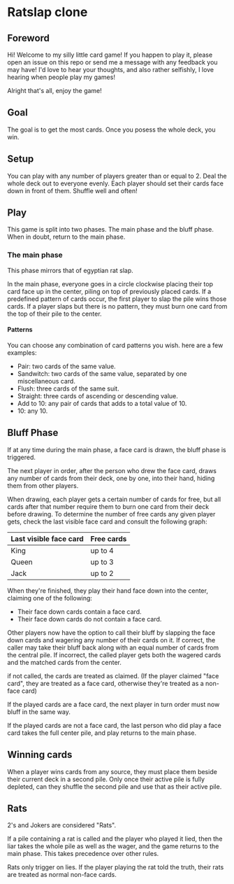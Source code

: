 # Ratslap clone

## Foreword

Hi! Welcome to my silly little card game! If you happen to play it, please open an issue on this repo or send me a message with any feedback you may have! I'd love to hear your thoughts, and also rather selfishly, I love hearing when people play my games! 

Alright that's all, enjoy the game! 

## Goal

The goal is to get the most cards. Once you posess the whole deck, you win.

## Setup

You can play with any number of players greater than or equal to 2. Deal the whole deck out to everyone evenly. Each player should set their cards face down in front of them. Shuffle well and often!

## Play

This game is split into two phases. The main phase and the bluff phase. When in doubt, return to the main phase.

### The main phase

This phase mirrors that of egyptian rat slap.

In the main phase, everyone goes in a circle clockwise placing their top card face up in the center, piling on top of previously placed cards. If a predefined pattern of cards occur, the first player to slap the pile wins those cards. If a player slaps but there is no pattern, they must burn one card from the top of their pile to the center.

#### Patterns

You can choose any combination of card patterns you wish. here are a few examples:

- Pair: two cards of the same value.
- Sandwitch: two cards of the same value, separated by one miscellaneous card.
- Flush: three cards of the same suit.
- Straight: three cards of ascending or descending value.
- Add to 10: any pair of cards that adds to a total value of 10.
- 10: any 10.

## Bluff Phase

If at any time during the main phase, a face card is drawn, the bluff phase is triggered.

The next player in order, after the person who drew the face card, draws any number of cards from their deck, one by one, into their hand, hiding them from other players.

When drawing, each player gets a certain number of cards for free, but all cards after that number require them to burn one card from their deck before drawing. To determine the number of free cards any given player gets, check the last visible face card and consult the following graph:

|Last visible face card | Free cards |
|---|---|
|King | up to 4 |
|Queen | up to 3 |
|Jack | up to 2 |

When they're finished, they play their hand face down into the center, claiming one of the following:

- Their face down cards contain a face card.
- Their face down cards do not contain a face card.

Other players now have the option to call their bluff by slapping the face down cards and wagering any number of their cards on it. If correct, the caller may take their bluff back along with an equal number of cards from the central pile. If incorrect, the called player gets both the wagered cards and the matched cards from the center.

if not called, the cards are treated as claimed. (If the player claimed "face card", they are treated as a face card, otherwise they're treated as a non-face card)

If the played cards are a face card, the next player in turn order must now bluff in the same way.

If the played cards are not a face card, the last person who did play a face card takes the full center pile, and play returns to the main phase.

## Winning cards

When a player wins cards from any source, they must place them beside their current deck in a second pile. Only once their active pile is fully depleted, can they shuffle the second pile and use that as their active pile.


## Rats

2's and Jokers are considered "Rats".

If a pile containing a rat is called and the player who played it lied, then the liar takes the whole pile as well as the wager, and the game returns to the main phase. This takes precedence over other rules.

Rats only trigger on lies. If the player playing the rat told the truth, their rats are treated as normal non-face cards.
